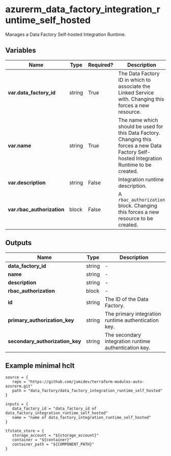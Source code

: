 # azurerm_data_factory_integration_runtime_self_hosted

Manages a Data Factory Self-hosted Integration Runtime.

## Variables

| Name | Type | Required? |  Description |
| ---- | ---- | --------- |  ----------- |
| **var.data_factory_id** | string | True | The Data Factory ID in which to associate the Linked Service with. Changing this forces a new resource. | 
| **var.name** | string | True | The name which should be used for this Data Factory. Changing this forces a new Data Factory Self-hosted Integration Runtime to be created. | 
| **var.description** | string | False | Integration runtime description. | 
| **var.rbac_authorization** | block | False | A `rbac_authorization` block. Changing this forces a new resource to be created. | 



## Outputs

| Name | Type | Description |
| ---- | ---- | --------- | 
| **data_factory_id** | string  | - | 
| **name** | string  | - | 
| **description** | string  | - | 
| **rbac_authorization** | block  | - | 
| **id** | string  | The ID of the Data Factory. | 
| **primary_authorization_key** | string  | The primary integration runtime authentication key. | 
| **secondary_authorization_key** | string  | The secondary integration runtime authentication key. | 

## Example minimal hclt

```hcl
source = {
   repo = "https://github.com/jumidev/terraform-modules-auto-azurerm.git" 
   path = "data_factory/data_factory_integration_runtime_self_hosted" 
}

inputs = {
   data_factory_id = "data_factory_id of data_factory_integration_runtime_self_hosted" 
   name = "name of data_factory_integration_runtime_self_hosted" 
}

tfstate_store = {
   storage_account = "${storage_account}" 
   container = "${container}" 
   container_path = "${COMPONENT_PATH}" 
}


```